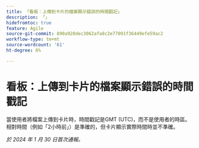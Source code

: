 ```yaml
---
title: 「看板：上傳到卡片的檔案顯示錯誤的時間戳記」
description: 「」
hidefromtoc: true
feature: Agile
source-git-commit: 890a920dec3062afa8c2e77091f36449efe59ac2
workflow-type: tm+mt
source-wordcount: '61'
ht-degree: 6%

---
```



# 看板：上傳到卡片的檔案顯示錯誤的時間戳記

當使用者將檔案上傳到卡片時，時間戳記是GMT (UTC)，而不是使用者的時區。 相對時間（例如「2小時前」）是準確的，但卡片顯示實際時間時並不準確。

_於 2024 年 1 月 30 日首次通報。_
